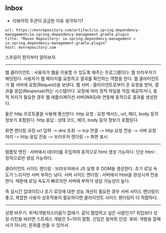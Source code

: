 ## Inbox

+ 리뷰어의 주관이 궁금한 이유 생각하기?


```cardlink
url: https://mvnrepository.com/artifact/io.spring.dependency-management/io.spring.dependency-management.gradle.plugin
title: "Maven Repository: io.spring.dependency-management » io.spring.dependency-management.gradle.plugin"
host: mvnrepository.com
```

스프링이 뭔지부터 알아보자.

---

웹 클라이언트 : 사용자가 웹을 이용할 수 있도록 해주는 프로그램이다. 웹 브라우저가 해당된다. 사용자가 웹 페이지를 요청하고 결과를 확인하는 역할을 한다. 웹 클라이언트가 웹 서버에 요청(Request)을 보낸다.
웹 서버 :  클라이언트로부터 온 요청을 받아, 결과를 응답(Response)하는 시스템이다. 요청에 따라 정적 파일을 직접 제공하거나, 동적 처리가 필요한 경우 웹 애플리케이션 서버(WAS)와 연동해 동적으로 결과를 생성한다.

둘은 http 프로토콜을 사용해 통신한다. 
http 요청 : 요청 메서드, url, 헤더, body 등의 정보가 포함된다.
http 응답 : 상태 코드, 헤더, body 등의 정보가 포함된다.

화면 렌더링 과정
url 입력 -> dns 조회 -> tcp 연결 -> http 요청 전송 -> 서버 요청 처리 -> http 응답 전송 -> 브라우저 렌더링 -> 화면 표시

---

템플릿 엔진 : 서버에서 데이터를 주입하여 동적으로 html 생성 가능하다.
단순 html :  정적으로만 생성 가능하다.

클라이언트 사이드 렌더링 : 브라우저에서 JS 실행 후 DOM을 생성한다. 초기 로딩 속도가 느리지만 서버 부하는 낮다.
서버 사이드 렌더링 : 서버에서 html을 완성시켜 전송한다. 때문에 로딩 속도가 빠르지만 서버에 부하가 생길 가능성이 높다.

즉 실시간 업데이트나 초기 로딩에 대한 성능 개선이 필요한 경우 서버 사이드 렌더링이 좋고, 복잡한 사용자 상호작용이 필요하다면 클라이언트 사이드 렌더링이 더 적합하다.


---
성향 바꾸기.
회색(개발자스러움?) 없애기.
같이 협업하고 싶은 사람인가?
취업보다 성장
리턴을 바라면 스트레스
개발은 5~10이 잘함. 신입은 컬쳐핏.인성.
포비: 개발을 잘해서가 아니라, 문화를 만들 수 있어서.